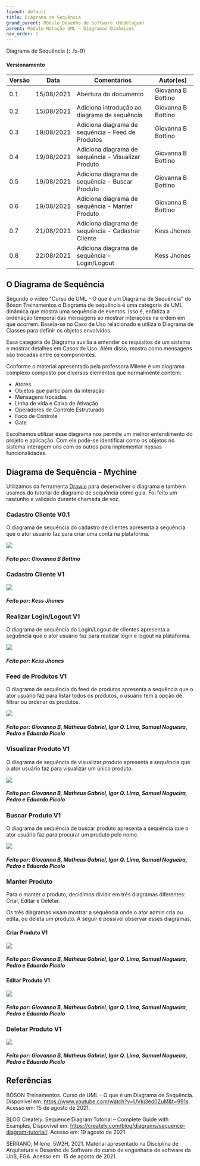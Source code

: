 ```yaml
---
layout: default
title: Diagrama de Sequência
grand_parent: Módulo Desenho de Software (Modelagem)
parent: Módulo Notação UML – Diagramas Dinâmicos
nav_order: 1
---
```


Diagrama de Sequência
{: .fs-9}

#### Versionamento

|Versão | Data | Comentários | Autor(es) |
|-------|------|-------------|-----------|
|0.1|15/08/2021| Abertura do documento| Giovanna B Bottino|
|0.2|15/08/2021| Adiciona introdução ao diagrama de sequência| Giovanna B Bottino|
|0.3|19/08/2021| Adiciona diagrama de sequência - Feed de Produtos| Giovanna B Bottino|
|0.4|19/08/2021| Adiciona diagrama de sequência - Visualizar Produto| Giovanna B Bottino|
|0.5|19/08/2021| Adiciona diagrama de sequência - Buscar Produto| Giovanna B Bottino|
|0.6|19/08/2021| Adiciona diagrama de sequência - Manter Produto| Giovanna B Bottino|
|0.7|21/08/2021| Adiciona diagrama de sequência - Cadastrar Cliente| Kess Jhones |
|0.8|22/08/2021| Adiciona diagrama de sequência - Login/Logout| Kess Jhones |

## O Diagrama de Sequência

Segundo o vídeo "Curso de UML - O que é um Diagrama de Sequência" do Bóson Treinamentos o Diagrama de sequência é uma categoria de UML dinâmica que mostra uma sequência de eventos. Isso é, enfatiza a ordenação temporal das mensagens ao mostrar interações na ordem em que ocorrem. Baseia-se no Caso de Uso relacionado e utiliza o Diagrama de Classes para definir os objetos envolvidos. 

Essa categoria de Diagrama auxilia a entender os requisitos de um sistema e mostrar detalhes em Casos de Uso. Além disso, mostra como mensagens são trocadas entre os componentes. 

Conforme o material apresentado pela professora Milene é um diagrama complexo composto por diversos elementos que normalmente contem: 
- Atores
- Objetos que participam da interação 
- Mensagens trocadas 
- Linha de vida e Caixa de Ativação 
- Operadores de Controle Estruturado 
- Foco de Controle 
- Gate

Escolhemos utilizar esse diagrama nos permite um melhor entendimento do projeto e aplicação. Com ele pode-se identificar como os objetos no sistema interagem uns com os outros para implementar nossas funcionalidades.

## Diagrama de Sequência - Mychine 

Utilizamos da ferramenta [Drawio](https://app.diagrams.net/) para desenvolver o diagrama e também usamos do tutorial de diagrama de sequência como guia. Foi feito um rascunho e validado durante chamada de voz.

### Cadastro Cliente V0.1

O diagrama de sequência do cadastro de clientes apresenta a seguência que o ator usuário faz para criar uma conta na plataforma.

<a href="{{ site.baseurl }}/assets/images/sequencia/cadastrov01.jpg" data-toggle="lightbox">
  <img src="{{ site.baseurl }}/assets/images/sequencia/cadastrov01.jpg" class="img-fluid" />
</a>

##### Feito por: Giovanna B Bottino

### Cadastro Cliente V1

<a href="{{ site.baseurl }}/assets/images/sequencia/cadastrov1.png" data-toggle="lightbox">
  <img src="{{ site.baseurl }}/assets/images/sequencia/cadastrov1.png" class="img-fluid" />
</a>

##### Feito por: Kess Jhones

### Realizar Login/Logout V1

O diagrama de sequência do Login/Logout de clientes apresenta a seguência que o ator usuário faz para realizar login e logout na plataforma.

<a href="{{ site.baseurl }}/assets/images/sequencia/login_logout.png" data-toggle="lightbox">
  <img src="{{ site.baseurl }}/assets/images/sequencia/login_logout.png" class="img-fluid" />
</a>

##### Feito por: Kess Jhones

### Feed de Produtos V1

O diagrama de sequência do feed de produtos apresenta a sequência que o ator usuário faz para listar todos os produtos, o usuário tem a opção de filtrar ou ordenar os produtos. 

<a href="{{ site.baseurl }}/assets/images/sequencia/feed.png" data-toggle="lightbox">
  <img src="{{ site.baseurl }}/assets/images/sequencia/feed.png" class="img-fluid" />
</a>

##### Feito por: Giovanna B, Matheus Gabriel, Igor Q. Lima, Samuel Nogueira, Pedro e Eduardo Picolo

### Visualizar Produto V1

O diagrama de sequência de visualizar produto apresenta a sequência que o ator usuário faz para visualizar um único produto.

<a href="{{ site.baseurl }}/assets/images/sequencia/visualizar.png" data-toggle="lightbox">
  <img src="{{ site.baseurl }}/assets/images/sequencia/visualizar.png" class="img-fluid" />
</a>

##### Feito por: Giovanna B, Matheus Gabriel, Igor Q. Lima, Samuel Nogueira, Pedro e Eduardo Picolo
 
### Buscar Produto V1

O diagrama de sequência de buscar produto apresenta a sequência que o ator usuário faz para procurar um produto pelo nome.

<a href="{{ site.baseurl }}/assets/images/sequencia/buscar.png" data-toggle="lightbox">
  <img src="{{ site.baseurl }}/assets/images/sequencia/buscar.png" class="img-fluid" />
</a>

##### Feito por: Giovanna B, Matheus Gabriel, Igor Q. Lima, Samuel Nogueira, Pedro e Eduardo Picolo

### Manter Produto

Para o manter o produto, decidimos dividir em três diagramas diferentes: Criar, Editar e Deletar. 

Os três diagramas visam mostrar a sequência onde o ator admin cria ou edita, ou deleta um produto. A seguir é possível observar esses diagramas. 

#### Criar Produto V1

<a href="{{ site.baseurl }}/assets/images/sequencia/criar.png" data-toggle="lightbox">
  <img src="{{ site.baseurl }}/assets/images/sequencia/criar.png" class="img-fluid" />
</a>

##### Feito por: Giovanna B, Matheus Gabriel, Igor Q. Lima, Samuel Nogueira, Pedro e Eduardo Picolo

#### Editar Produto V1

<a href="{{ site.baseurl }}/assets/images/sequencia/editar.png" data-toggle="lightbox">
  <img src="{{ site.baseurl }}/assets/images/sequencia/editar.png" class="img-fluid" />
</a>

##### Feito por: Giovanna B, Matheus Gabriel, Igor Q. Lima, Samuel Nogueira, Pedro e Eduardo Picolo

### Deletar Produto V1

<a href="{{ site.baseurl }}/assets/images/sequencia/deletar.png" data-toggle="lightbox">
  <img src="{{ site.baseurl }}/assets/images/sequencia/deletar.png" class="img-fluid" />
</a>

##### Feito por: Giovanna B, Matheus Gabriel, Igor Q. Lima, Samuel Nogueira, Pedro e Eduardo Picolo

## Referências

BÓSON Treinamentos. Curso de UML - O que é um Diagrama de Sequência. Disponível em: https://www.youtube.com/watch?v=UVkj3ed0ZuM&t=991s. Acesso em: 15 de agosto de 2021.

BLOG Creately. Sequence Diagram Tutorial – Complete Guide with Examples, Dispovível em: https://creately.com/blog/diagrams/sequence-diagram-tutorial/. Acesso em: 19 agosto de 2021.

SERRANO, Milene. 5W2H, 2021. Material apresentado na Disciplina de Arquitetura e Desenho de Software do curso de engenharia de software da UnB, FGA. Acesso em: 15 de agosto de 2021.